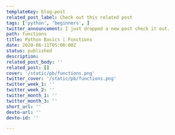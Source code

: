 ```yaml
---
templateKey: blog-post
related_post_label: Check out this related post
tags: ['python', 'beginners', ]
twitter_announcement: I just dropped a new post check it out.
path: functions
title: Python Basics | Functions
date: 2020-06-11T05:00:00Z
status: published
description:
related_post_body: ''
related_post: []
cover: '/static/pb/functions.png'
twitter_cover: '/static/pb/functions.png'
twitter_week_1: ''
twitter_week_2: ''
twitter_month_1: ''
twitter_month_3: ''
short_url: ''
devto-url: ''
devto-id: ''

---
```


<!--
<p style='text-align: center'>
<a href='https://waylonwalker.com/blog/functions'>
  <img
    style='width:500px; max-width:80%; margin: auto;'
    src="https://waylonwalker.com/functions.png"
    alt="Read more from the Python Basics | Functions article"
  />
  </a>
</p>

-->

